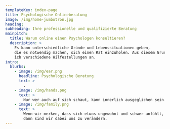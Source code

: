 ```yaml
---
templateKey: index-page
title: Psychologische Onlineberatung
image: /img/home-jumbotron.jpg
heading: 
subheading: Ihre professionelle und qualifizierte Beratung
mainpitch:
  title: Warum online einen Psychologen konsultieren?
  description: >
    Es kann unterschiedliche Gründe und Lebenssituationen geben,
    die es notwendig machen, sich einen Rat einzuholen. Aus diesem Grund biete
    ich verschiedene Hilfestellungen an.
intro:
  blurbs:
    - image: /img/ear.png
      headline: Psychologische Beratung
      text: >
        .
    - image: /img/hands.png
      text: >
        Nur wer auch auf sich schaut, kann innerlich ausgeglichen sein.
    - image: /img/family.png
      text: >
        Wenn wir merken, dass sich etwas ungewohnt und schwer anfühlt,
        dann sind wir dabei uns zu verändern.
---
```

